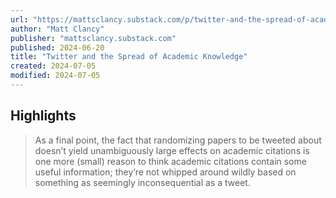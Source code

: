 ```yaml
---
url: "https://mattsclancy.substack.com/p/twitter-and-the-spread-of-academic"
author: "Matt Clancy"
publisher: "mattsclancy.substack.com"
published: 2024-06-20
title: "Twitter and the Spread of Academic Knowledge"
created: 2024-07-05
modified: 2024-07-05
---
```


## Highlights

> As a final point, the fact that randomizing papers to be tweeted about doesn’t yield unambiguously large effects on academic citations is one more (small) reason to think academic citations contain some useful information; they’re not whipped around wildly based on something as seemingly inconsequential as a tweet.

